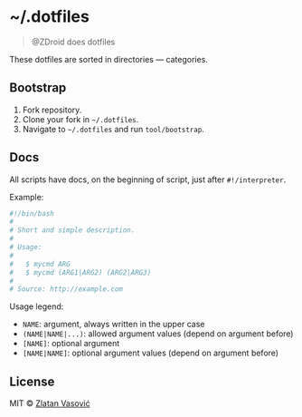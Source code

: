 # ~/.dotfiles

> @ZDroid does dotfiles

These dotfiles are sorted in directories &mdash; categories.

## Bootstrap

1. Fork repository.
2. Clone your fork in `~/.dotfiles`.
3. Navigate to `~/.dotfiles` and run `tool/bootstrap`.

## Docs

All scripts have docs, on the beginning of script, just after `#!/interpreter`.

Example:

```bash
#!/bin/bash
#
# Short and simple description.
#
# Usage:
#
#   $ mycmd ARG
#   $ mycmd (ARG1|ARG2) (ARG2|ARG3)
#
# Source: http://example.com
```

Usage legend:

* `NAME`: argument, always written in the upper case
* `(NAME|NAME|...)`: allowed argument values (depend on argument before)
* `[NAME]`: optional argument
* `[NAME|NAME]`: optional argument values (depend on argument before)

## License

MIT &copy; [Zlatan Vasović](https://github.com/ZDroid)